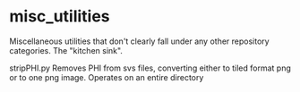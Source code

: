 # misc_utilities
Miscellaneous utilities that don't clearly fall under any other repository categories.  The "kitchen sink".

stripPHI.py
Removes PHI from svs files, converting either to tiled format png or to one png image. Operates on an entire directory
